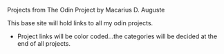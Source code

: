 Projects from The Odin Project by Macarius D. Auguste

This base site will hold links to all my odin projects.

- Project links will be color coded...the categories will be decided at the end of all projects.